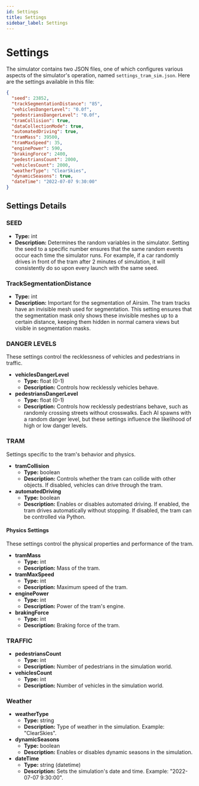 ```yaml
---
id: Settings
title: Settings
sidebar_label: Settings
---
```


# Settings

The simulator contains two JSON files, one of which configures various aspects of the simulator's operation, named `settings_tram_sim.json`. Here are the settings available in this file:

```json
{
  "seed": 23852,
  "trackSegmentationDistance": "85",
  "vehiclesDangerLevel": "0.0f",
  "pedestriansDangerLevel": "0.0f",
  "tramCollision": true,
  "dataCollectionMode": true,
  "automatedDriving": true,
  "tramMass": 39500,
  "tramMaxSpeed": 35,
  "enginePower": 590,
  "brakingForce": 2400,
  "pedestriansCount": 2000,
  "vehiclesCount": 2000,
  "weatherType": "ClearSkies",
  "dynamicSeasons": true,
  "dateTime": "2022-07-07 9:30:00"
}
```

## Settings Details

### SEED
- **Type:** int
- **Description:** Determines the random variables in the simulator. Setting the seed to a specific number ensures that the same random events occur each time the simulator runs. For example, if a car randomly drives in front of the tram after 2 minutes of simulation, it will consistently do so upon every launch with the same seed.

### TrackSegmentationDistance
- **Type:** int
- **Description:** Important for the segmentation of Airsim. The tram tracks have an invisible mesh used for segmentation. This setting ensures that the segmentation mask only shows these invisible meshes up to a certain distance, keeping them hidden in normal camera views but visible in segmentation masks.

### DANGER LEVELS
These settings control the recklessness of vehicles and pedestrians in traffic.

- **vehiclesDangerLevel**
  - **Type:** float (0-1)
  - **Description:** Controls how recklessly vehicles behave.
- **pedestriansDangerLevel**
  - **Type:** float (0-1)
  - **Description:** Controls how recklessly pedestrians behave, such as randomly crossing streets without crosswalks. Each AI spawns with a random danger level, but these settings influence the likelihood of high or low danger levels.

### TRAM
Settings specific to the tram's behavior and physics.

- **tramCollision**
  - **Type:** boolean
  - **Description:** Controls whether the tram can collide with other objects. If disabled, vehicles can drive through the tram.
- **automatedDriving**
  - **Type:** boolean
  - **Description:** Enables or disables automated driving. If enabled, the tram drives automatically without stopping. If disabled, the tram can be controlled via Python.

#### Physics Settings
These settings control the physical properties and performance of the tram.

- **tramMass**
  - **Type:** int
  - **Description:** Mass of the tram.
- **tramMaxSpeed**
  - **Type:** int
  - **Description:** Maximum speed of the tram.
- **enginePower**
  - **Type:** int
  - **Description:** Power of the tram's engine.
- **brakingForce**
  - **Type:** int
  - **Description:** Braking force of the tram.

### TRAFFIC
- **pedestriansCount**
  - **Type:** int
  - **Description:** Number of pedestrians in the simulation world.
- **vehiclesCount**
  - **Type:** int
  - **Description:** Number of vehicles in the simulation world.

### Weather
- **weatherType**
  - **Type:** string
  - **Description:** Type of weather in the simulation. Example: "ClearSkies".
- **dynamicSeasons**
  - **Type:** boolean
  - **Description:** Enables or disables dynamic seasons in the simulation.
- **dateTime**
  - **Type:** string (datetime)
  - **Description:** Sets the simulation's date and time. Example: "2022-07-07 9:30:00".




